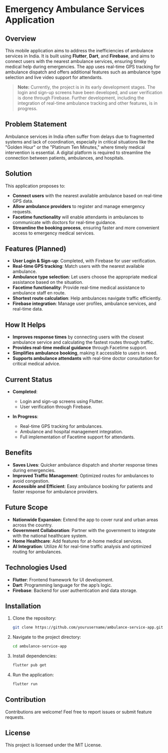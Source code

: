 # Emergency Ambulance Services Application

## Overview
This mobile application aims to address the inefficiencies of ambulance services in India. It is built using **Flutter**, **Dart**, and **Firebase**, and aims to connect users with the nearest ambulance services, ensuring timely medical help during emergencies. The app uses real-time GPS tracking for ambulance dispatch and offers additional features such as ambulance type selection and live video support for attendants. 

> **Note:** Currently, the project is in its early development stages. The login and sign-up screens have been developed, and user verification is done through Firebase. Further development, including the integration of real-time ambulance tracking and other features, is in progress.

## Problem Statement
Ambulance services in India often suffer from delays due to fragmented systems and lack of coordination, especially in critical situations like the "Golden Hour" or the "Platinum Ten Minutes," where timely medical intervention is essential. A digital platform is required to streamline the connection between patients, ambulances, and hospitals.

## Solution
This application proposes to:
- **Connect users** with the nearest available ambulance based on real-time GPS data.
- **Allow ambulance providers** to register and manage emergency requests.
- **Facetime functionality** will enable attendants in ambulances to communicate with doctors for real-time guidance.
- **Streamline the booking process**, ensuring faster and more convenient access to emergency medical services.

## Features (Planned)
- **User Login & Sign-up**: Completed, with Firebase for user verification.
- **Real-time GPS tracking**: Match users with the nearest available ambulance.
- **Ambulance type selection**: Let users choose the appropriate medical assistance based on the situation.
- **Facetime functionality**: Provide real-time medical assistance to ambulance staff en route.
- **Shortest route calculation**: Help ambulances navigate traffic efficiently.
- **Firebase integration**: Manage user profiles, ambulance services, and real-time data.

## How It Helps
- **Improves response times** by connecting users with the closest ambulance service and calculating the fastest routes through traffic.
- **Provides real-time medical guidance** through Facetime support.
- **Simplifies ambulance booking**, making it accessible to users in need.
- **Supports ambulance attendants** with real-time doctor consultation for critical medical advice.

## Current Status
- **Completed**:
  - Login and sign-up screens using Flutter.
  - User verification through Firebase.
  
- **In Progress**:
  - Real-time GPS tracking for ambulances.
  - Ambulance and hospital management integration.
  - Full implementation of Facetime support for attendants.
  
## Benefits
- **Saves Lives**: Quicker ambulance dispatch and shorter response times during emergencies.
- **Improved Traffic Management**: Optimized routes for ambulances to avoid congestion.
- **Accessible and Efficient**: Easy ambulance booking for patients and faster response for ambulance providers.
  
## Future Scope
- **Nationwide Expansion**: Extend the app to cover rural and urban areas across the country.
- **Government Collaboration**: Partner with the government to integrate with the national healthcare system.
- **Home Healthcare**: Add features for at-home medical services.
- **AI Integration**: Utilize AI for real-time traffic analysis and optimized routing for ambulances.

## Technologies Used
- **Flutter**: Frontend framework for UI development.
- **Dart**: Programming language for the app’s logic.
- **Firebase**: Backend for user authentication and data storage.

## Installation
1. Clone the repository:
   ```bash
   git clone https://github.com/yourusername/ambulance-service-app.git
   ```
2. Navigate to the project directory:
   ```bash
   cd ambulance-service-app
   ```
3. Install dependencies:
   ```bash
   flutter pub get
   ```
4. Run the application:
   ```bash
   flutter run
   ```

## Contribution
Contributions are welcome! Feel free to report issues or submit feature requests.

## License
This project is licensed under the MIT License.

